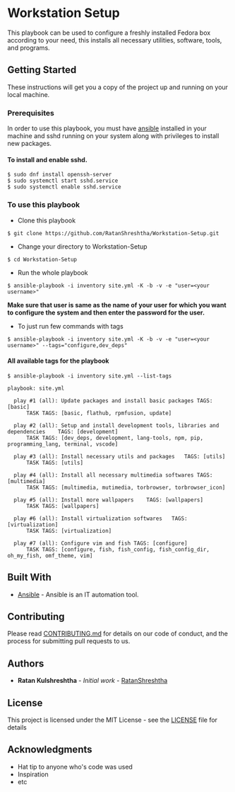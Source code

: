 # Workstation Setup

This playbook can be used to configure a freshly installed Fedora box according to your need, this installs all necessary utilities, software, tools, and programs.

## Getting Started

These instructions will get you a copy of the project up and running on your local machine.

### Prerequisites

In order to use this playbook, you must have [ansible](http://docs.ansible.com/ansible/latest/installation_guide/intro_installation.html) installed in your machine and sshd running on your system along with privileges to install new packages.

#### To install and enable sshd.

```
$ sudo dnf install openssh-server
$ sudo systemctl start sshd.service
$ sudo systemctl enable sshd.service
```

### To use this playbook

- Clone this playbook

```
$ git clone https://github.com/RatanShreshtha/Workstation-Setup.git
```

- Change your directory to Workstation-Setup

```
$ cd Workstation-Setup
```

- Run the whole playbook

```
$ ansible-playbook -i inventory site.yml -K -b -v -e "user=<your username>"
```

**Make sure that user is same as the name of your user for which you want to configure the system and then enter the password for the user.**

- To just run few commands with tags

```
$ ansible-playbook -i inventory site.yml -K -b -v -e "user=<your username>" --tags="configure,dev_deps"
```

#### All available tags for the playbook

```
$ ansible-playbook -i inventory site.yml --list-tags

playbook: site.yml

  play #1 (all): Update packages and install basic packages	TAGS: [basic]
      TASK TAGS: [basic, flathub, rpmfusion, update]

  play #2 (all): Setup and install development tools, libraries and dependencies	TAGS: [development]
      TASK TAGS: [dev_deps, development, lang-tools, npm, pip, programming_lang, terminal, vscode]

  play #3 (all): Install necessary utils and packages	TAGS: [utils]
      TASK TAGS: [utils]

  play #4 (all): Install all necessary multimedia softwares	TAGS: [multimedia]
      TASK TAGS: [multimedia, mutimedia, torbrowser, torbrowser_icon]

  play #5 (all): Install more wallpapers	TAGS: [wallpapers]
      TASK TAGS: [wallpapers]

  play #6 (all): Install virtualization softwares	TAGS: [virtualization]
      TASK TAGS: [virtualization]

  play #7 (all): Configure vim and fish	TAGS: [configure]
      TASK TAGS: [configure, fish, fish_config, fish_config_dir, oh_my_fish, omf_theme, vim]
```

## Built With

- [Ansible](http://docs.ansible.com/ansible/latest/index.html) - Ansible is an IT automation tool.

## Contributing

Please read [CONTRIBUTING.md](CONTRIBUTING.md) for details on our code of conduct, and the process for submitting pull requests to us.

## Authors

- **Ratan Kulshreshtha** - _Initial work_ - [RatanShreshtha](https://github.com/RatanShreshtha)

## License

This project is licensed under the MIT License - see the [LICENSE](LICENSE) file for details

## Acknowledgments

- Hat tip to anyone who's code was used
- Inspiration
- etc
